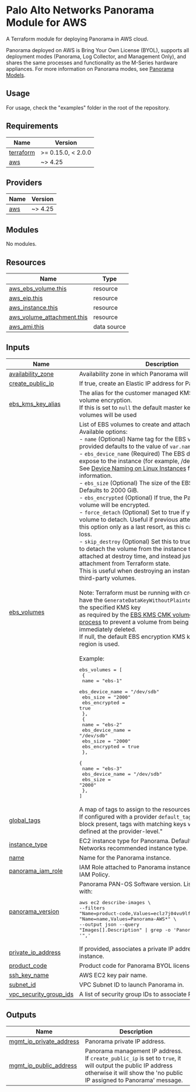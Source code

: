 # Palo Alto Networks Panorama Module for AWS

A Terraform module for deploying Panorama in AWS cloud.

Panorama deployed on AWS is Bring Your Own License (BYOL), supports all deployment modes (Panorama, Log Collector, and Management Only), and shares the same processes and functionality as the M-Series hardware appliances. For more information on Panorama modes, see [Panorama Models](https://docs.paloaltonetworks.com/panorama/10-2/panorama-admin/panorama-overview/panorama-models).

## Usage

For usage, check the "examples" folder in the root of the repository.

<!-- BEGINNING OF PRE-COMMIT-TERRAFORM DOCS HOOK -->
## Requirements

| Name | Version |
|------|---------|
| <a name="requirement_terraform"></a> [terraform](#requirement\_terraform) | >= 0.15.0, < 2.0.0 |
| <a name="requirement_aws"></a> [aws](#requirement\_aws) | ~> 4.25 |

## Providers

| Name | Version |
|------|---------|
| <a name="provider_aws"></a> [aws](#provider\_aws) | ~> 4.25 |

## Modules

No modules.

## Resources

| Name | Type |
|------|------|
| [aws_ebs_volume.this](https://registry.terraform.io/providers/hashicorp/aws/latest/docs/resources/ebs_volume) | resource |
| [aws_eip.this](https://registry.terraform.io/providers/hashicorp/aws/latest/docs/resources/eip) | resource |
| [aws_instance.this](https://registry.terraform.io/providers/hashicorp/aws/latest/docs/resources/instance) | resource |
| [aws_volume_attachment.this](https://registry.terraform.io/providers/hashicorp/aws/latest/docs/resources/volume_attachment) | resource |
| [aws_ami.this](https://registry.terraform.io/providers/hashicorp/aws/latest/docs/data-sources/ami) | data source |

## Inputs

| Name | Description | Type | Default | Required |
|------|-------------|------|---------|:--------:|
| <a name="input_availability_zone"></a> [availability\_zone](#input\_availability\_zone) | Availability zone in which Panorama will be deployed. | `string` | n/a | yes |
| <a name="input_create_public_ip"></a> [create\_public\_ip](#input\_create\_public\_ip) | If true, create an Elastic IP address for Panorama. | `bool` | `false` | no |
| <a name="input_ebs_kms_key_alias"></a> [ebs\_kms\_key\_alias](#input\_ebs\_kms\_key\_alias) | The alias for the customer managed KMS key to use for volume encryption.<br>If this is set to `null` the default master key that protects EBS volumes will be used | `string` | `null` | no |
| <a name="input_ebs_volumes"></a> [ebs\_volumes](#input\_ebs\_volumes) | List of EBS volumes to create and attach to Panorama.<br>Available options:<br>- `name`              (Optional) Name tag for the EBS volume. If not provided defaults to the value of `var.name`.<br>- `ebs_device_name`   (Required) The EBS device name to expose to the instance (for example, /dev/sdh or xvdh). <br>See [Device Naming on Linux Instances](https://docs.aws.amazon.com/AWSEC2/latest/UserGuide/device_naming.html#available-ec2-device-names) for more information.<br>- `ebs_size`          (Optional) The size of the EBS volume in GiBs. Defaults to 2000 GiB.<br>- `ebs_encrypted`     (Optional) If true, the Panorama EBS volume will be encrypted.<br>- `force_detach`      (Optional) Set to true if you want to force the volume to detach. Useful if previous attempts failed, but use this option only as a last resort, as this can result in data loss.<br>- `skip_destroy`      (Optional) Set this to true if you do not wish to detach the volume from the instance to which it is attached at destroy time, and instead just remove the attachment from Terraform state. <br>This is useful when destroying an instance attached to third-party volumes.<br><br>Note: Terraform must be running with credentials which have the `GenerateDataKeyWithoutPlaintext` permission on the specified KMS key <br>as required by the [EBS KMS CMK volume provisioning process](https://docs.aws.amazon.com/kms/latest/developerguide/services-ebs.html#ebs-cmk) to prevent a volume from being created and almost immediately deleted.<br>If null, the default EBS encryption KMS key in the current region is used.<br><br>Example:<pre>ebs_volumes = [<br>  {<br>    name              = "ebs-1"<br>    ebs_device_name   = "/dev/sdb"<br>    ebs_size          = "2000"<br>    ebs_encrypted     = true<br>  },<br>  {<br>    name              = "ebs-2"<br>    ebs_device_name   = "/dev/sdb"<br>    ebs_size          = "2000"<br>    ebs_encrypted     = true<br>  },<br>  {<br>    name              = "ebs-3"<br>    ebs_device_name   = "/dev/sdb"<br>    ebs_size          = "2000"<br>  },<br>]</pre> | `list(any)` | `[]` | no |
| <a name="input_global_tags"></a> [global\_tags](#input\_global\_tags) | A map of tags to assign to the resources.<br>If configured with a provider `default_tags` configuration block present, tags with matching keys will overwrite those defined at the provider-level." | `map(any)` | `{}` | no |
| <a name="input_instance_type"></a> [instance\_type](#input\_instance\_type) | EC2 instance type for Panorama. Default set to Palo Alto Networks recommended instance type. | `string` | `"c5.4xlarge"` | no |
| <a name="input_name"></a> [name](#input\_name) | Name for the Panorama instance. | `string` | `"pan-panorama"` | no |
| <a name="input_panorama_iam_role"></a> [panorama\_iam\_role](#input\_panorama\_iam\_role) | IAM Role attached to Panorama instance contained curated IAM Policy. | `string` | n/a | yes |
| <a name="input_panorama_version"></a> [panorama\_version](#input\_panorama\_version) | Panorama PAN-OS Software version. List published images with:<pre>aws ec2 describe-images \\<br>--filters "Name=product-code,Values=eclz7j04vu9lf8ont8ta3n17o" "Name=name,Values=Panorama-AWS*" \\<br>--output json --query "Images[].Description" \| grep -o 'Panorama-AWS-.*' \| tr -d '",'</pre> | `string` | `"10.1.5"` | no |
| <a name="input_private_ip_address"></a> [private\_ip\_address](#input\_private\_ip\_address) | If provided, associates a private IP address to the Panorama instance. | `string` | `null` | no |
| <a name="input_product_code"></a> [product\_code](#input\_product\_code) | Product code for Panorama BYOL license. | `string` | `"eclz7j04vu9lf8ont8ta3n17o"` | no |
| <a name="input_ssh_key_name"></a> [ssh\_key\_name](#input\_ssh\_key\_name) | AWS EC2 key pair name. | `string` | n/a | yes |
| <a name="input_subnet_id"></a> [subnet\_id](#input\_subnet\_id) | VPC Subnet ID to launch Panorama in. | `string` | n/a | yes |
| <a name="input_vpc_security_group_ids"></a> [vpc\_security\_group\_ids](#input\_vpc\_security\_group\_ids) | A list of security group IDs to associate Panorama with. | `list(any)` | `[]` | no |

## Outputs

| Name | Description |
|------|-------------|
| <a name="output_mgmt_ip_private_address"></a> [mgmt\_ip\_private\_address](#output\_mgmt\_ip\_private\_address) | Panorama private IP address. |
| <a name="output_mgmt_ip_public_address"></a> [mgmt\_ip\_public\_address](#output\_mgmt\_ip\_public\_address) | Panorama management IP address. If `create_public_ip` is set to `true`, it will output the public IP address otherwise it will show the 'no public IP assigned to Panorama' message. |
<!-- END OF PRE-COMMIT-TERRAFORM DOCS HOOK -->
